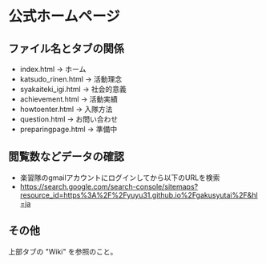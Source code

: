 # 公式ホームページ

## ファイル名とタブの関係
* index.html -> ホーム   
* katsudo_rinen.html -> 活動理念　　　
* syakaiteki_igi.html -> 社会的意義　　　
* achievement.html -> 活動実績
* howtoenter.html -> 入隊方法
* question.html -> お問い合わせ
* preparingpage.html -> 準備中　　　

## 閲覧数などデータの確認
* 楽習隊のgmailアカウントにログインしてから以下のURLを検索
* https://search.google.com/search-console/sitemaps?resource_id=https%3A%2F%2Fyuyu31.github.io%2Fgakusyutai%2F&hl=ja

## その他
上部タブの "Wiki" を参照のこと。
